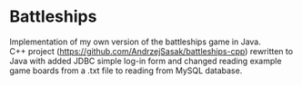 # Battleships

Implementation of my own version of the battleships game in Java.
<br>
C++ project (https://github.com/AndrzejSasak/battleships-cpp) rewritten to Java with added JDBC simple log-in form and changed reading example game boards from a .txt file to reading from MySQL database.
